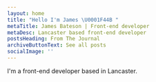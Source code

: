 ```yaml
---
layout: home
title: "Hello I'm James \U0001F44B "
metaTitle: James Bateson | Front-end developer
metaDesc: Lancaster based front-end developer
postsHeading: From The Journal
archiveButtonText: See all posts
socialImage: ''
---
```

I'm a front-end developer based in Lancaster.
